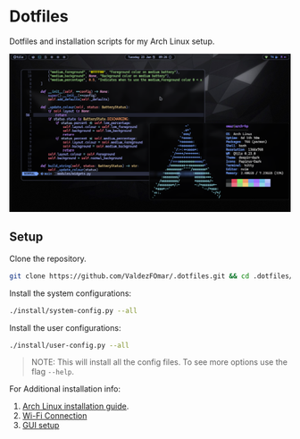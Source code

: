 # Dotfiles

Dotfiles and installation scripts for my Arch Linux setup.

![Desktop](./desktop_screenshot.png)

## Setup

Clone the repository.

```sh
git clone https://github.com/ValdezFOmar/.dotfiles.git && cd .dotfiles/
```

Install the system configurations:

```sh
./install/system-config.py --all
```

Install the user configurations:

```sh
./install/user-config.py --all
```

> NOTE: This will install all the config files. To see more options use the flag `--help`.

For Additional installation info:
1. [Arch Linux installation guide](/notes/installation-guide.md).
2. [Wi-Fi Connection](/notes/connect-wifi.md)
3. [GUI setup](/notes/gui-config.md)
